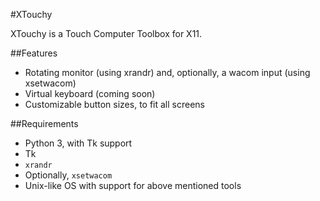 #XTouchy

XTouchy is a Touch Computer Toolbox for X11.

##Features
* Rotating monitor (using xrandr) and, optionally, a wacom input (using xsetwacom)
* Virtual keyboard (coming soon)
* Customizable button sizes, to fit all screens

##Requirements
* Python 3, with Tk support
* Tk
* `xrandr`
* Optionally, `xsetwacom`
* Unix-like OS with support for above mentioned tools
